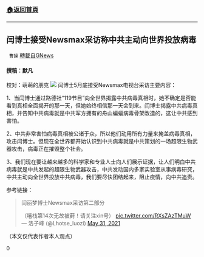 ###  [:house:返回首頁](https://github.com/ourhimalayas/txt)
---

## 闫博士接受Newsmax采访称中共主动向世界投放病毒
` 曹操` [轉載自GNews](https://gnews.org/zh-hans/1288257/)

#### 撰稿：默凡
校对：萌萌的朋克
![]()![](https://gnews-media-offload.s3.amazonaws.com/wp-content/uploads/2021/06/01033413/hi%E5%92%8Chi.jpg)
闫博士5月底接受Newsmax电视台采访主要内容：

1、当闫博士通过路德社“119节目”向全世界揭露中共病毒真相时，她不确定是否能看到真相全面揭开的那一天，但她始终相信那一天会到来。闫博士揭露中共病毒真相，并告知中共病毒就是中共军方拥有的舟山蝙蝠病毒骨架改造的，这让中共感到害怕。

2、中共非常害怕病毒真相被公诸于众，所以他们动用所有力量来掩盖病毒真相，攻击闫博士。但现在全世界都开始认识到中共病毒就是中共策划的一场超限生物武器攻击，病毒正在摧毁整个社会。

3、我们现在要让越来越多的科学家和专业人士向人们展示证据，让人们明白中共病毒就是中共发起的超限生物武器攻击，中共发动国内多家实验室从事病毒研究，中共主动向全世界投放中共病毒，我们要尽快团结起来，阻止疫情，向中共追责。

参考链接：



> 闫丽梦博士Newsmax采访第二部分
> 
> （嘻栈第14次无故被葑！请关注xin号） [pic.twitter.com/RXsZAzTMuW](https://t.co/RXsZAzTMuW)
> — 洛子峰 (@Lhotse\_luozi) [May 31, 2021](https://twitter.com/Lhotse_luozi/status/1399415750293561345?ref_src=twsrc%5Etfw)



（本文仅代表作者本人观点）

0
